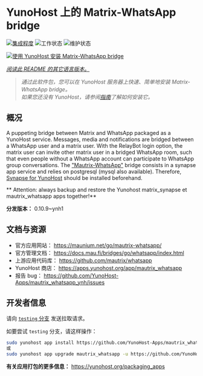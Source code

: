 <!--
注意：此 README 由 <https://github.com/YunoHost/apps/tree/master/tools/readme_generator> 自动生成
请勿手动编辑。
-->

# YunoHost 上的 Matrix-WhatsApp bridge

[![集成程度](https://dash.yunohost.org/integration/mautrix_whatsapp.svg)](https://ci-apps.yunohost.org/ci/apps/mautrix_whatsapp/) ![工作状态](https://ci-apps.yunohost.org/ci/badges/mautrix_whatsapp.status.svg) ![维护状态](https://ci-apps.yunohost.org/ci/badges/mautrix_whatsapp.maintain.svg)

[![使用 YunoHost 安装 Matrix-WhatsApp bridge](https://install-app.yunohost.org/install-with-yunohost.svg)](https://install-app.yunohost.org/?app=mautrix_whatsapp)

*[阅读此 README 的其它语言版本。](./ALL_README.md)*

> *通过此软件包，您可以在 YunoHost 服务器上快速、简单地安装 Matrix-WhatsApp bridge。*  
> *如果您还没有 YunoHost，请参阅[指南](https://yunohost.org/install)了解如何安装它。*

## 概况

A puppeting bridge between Matrix and WhatsApp packaged as a YunoHost service.
Messages, media and notifications are bridged between a WhatsApp user and a matrix user.
With the RelayBot login option, the matrix user can invite other matrix user in a bridged WhatsApp room, such that even people without a WhatsApp account can participate to WhatsApp group conversations.
The ["Mautrix-WhatsApp"](https://docs.mau.fi/bridges/go/whatsapp/index.html) bridge consists in a synapse app service and relies on postgresql (mysql also available).
Therefore, [Synapse for YunoHost](https://github.com/YunoHost-Apps/synapse_ynh) should be installed beforehand.

** Attention: always backup and restore the Yunohost matrix_synapse et mautrix_whatsapp apps together!**


**分发版本：** 0.10.9~ynh1
## 文档与资源

- 官方应用网站： <https://maunium.net/go/mautrix-whatsapp/>
- 官方管理文档： <https://docs.mau.fi/bridges/go/whatsapp/index.html>
- 上游应用代码库： <https://github.com/mautrix/whatsapp>
- YunoHost 商店： <https://apps.yunohost.org/app/mautrix_whatsapp>
- 报告 bug： <https://github.com/YunoHost-Apps/mautrix_whatsapp_ynh/issues>

## 开发者信息

请向 [`testing` 分支](https://github.com/YunoHost-Apps/mautrix_whatsapp_ynh/tree/testing) 发送拉取请求。

如要尝试 `testing` 分支，请这样操作：

```bash
sudo yunohost app install https://github.com/YunoHost-Apps/mautrix_whatsapp_ynh/tree/testing --debug
或
sudo yunohost app upgrade mautrix_whatsapp -u https://github.com/YunoHost-Apps/mautrix_whatsapp_ynh/tree/testing --debug
```

**有关应用打包的更多信息：** <https://yunohost.org/packaging_apps>
